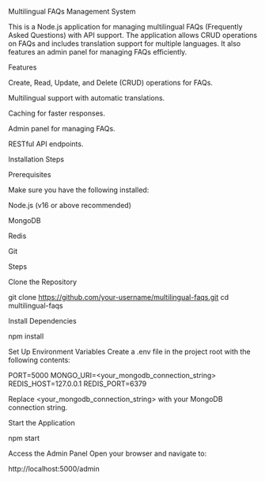 Multilingual FAQs Management System

This is a Node.js application for managing multilingual FAQs (Frequently Asked Questions) with API support. The application allows CRUD operations on FAQs and includes translation support for multiple languages. It also features an admin panel for managing FAQs efficiently.

Features

Create, Read, Update, and Delete (CRUD) operations for FAQs.

Multilingual support with automatic translations.

Caching for faster responses.

Admin panel for managing FAQs.

RESTful API endpoints.



Installation Steps

Prerequisites

Make sure you have the following installed:

Node.js (v16 or above recommended)

MongoDB

Redis

Git

Steps

Clone the Repository

git clone https://github.com/your-username/multilingual-faqs.git
cd multilingual-faqs

Install Dependencies

npm install

Set Up Environment Variables
Create a .env file in the project root with the following contents:

PORT=5000
MONGO_URI=<your_mongodb_connection_string>
REDIS_HOST=127.0.0.1
REDIS_PORT=6379

Replace <your_mongodb_connection_string> with your MongoDB connection string.

Start the Application

npm start

Access the Admin Panel
Open your browser and navigate to:

http://localhost:5000/admin


